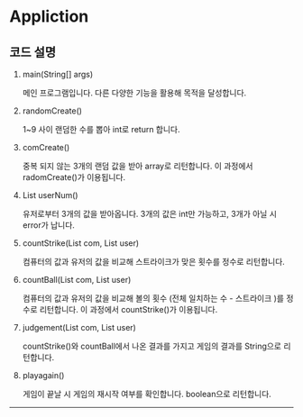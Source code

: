 # Appliction

## 코드 설명

1. main(String[] args)

    메인 프로그램입니다. 다른 다양한 기능을 활용해 목적을 달성합니다.


2. randomCreate()
        
    1~9 사이 랜덤한 수를 뽑아 int로 return 합니다.


3. comCreate()

    중복 되지 않는 3개의 랜덤 값을 받아 array로 리턴합니다. 이 과정에서 radomCreate()가 이용됩니다.


4. List<Integer> userNum()

    유저로부터 3개의 값을 받아옵니다. 3개의 값은 int만 가능하고, 3개가 아닐 시 error가 납니다. 


5. countStrike(List<Integer> com, List<Integer> user)

    컴퓨터의 값과 유저의 값을 비교해 스트라이크가 맞은 횟수를 정수로 리턴합니다. 


6. countBall(List<Integer> com, List<Integer> user)

    컴퓨터의 값과 유저의 값을 비교해 볼의 횟수 (전체 일치하는 수 - 스트라이크 )를 정수로 리턴합니다. 이 과정에서 countStrike()가 이용됩니다.


7. judgement(List<Integer> com, List<Integer> user)

     countStrike()와 countBall에서 나온 결과를 가지고 게임의 결과를 String으로 리턴합니다.


8. playagain()

     게임이 끝날 시 게임의 재시작 여부를 확인합니다. boolean으로 리턴합니다.
***
